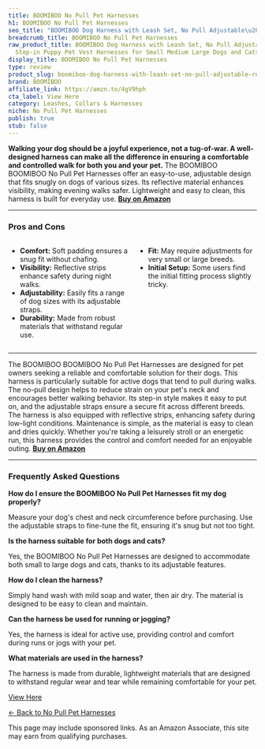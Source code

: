 ```yaml
---
title: BOOMIBOO No Pull Pet Harnesses
h1: BOOMIBOO No Pull Pet Harnesses
seo_title: "BOOMIBOO Dog Harness with Leash Set, No Pull Adjustable\u2026"
breadcrumb_title: BOOMIBOO No Pull Pet Harnesses
raw_product_title: BOOMIBOO Dog Harness with Leash Set, No Pull Adjustable Reflective
  Step-in Puppy Pet Vest Harnesses for Small Medium Large Dogs and Cats
display_title: BOOMIBOO No Pull Pet Harnesses
type: review
product_slug: boomiboo-dog-harness-with-leash-set-no-pull-adjustable-reflective-step-85ce33c2
brand: BOOMIBOO
affiliate_link: https://amzn.to/4gV9hph
cta_label: View Here
category: Leashes, Collars & Harnesses
niche: No Pull Pet Harnesses
publish: true
stub: false
---
```


<div id="intro" class="full-width">
  <p><strong>Walking your dog should be a joyful experience, not a tug-of-war. A well-designed harness can make all the difference in ensuring a comfortable and controlled walk for both you and your pet.</strong> The BOOMIBOO BOOMIBOO No Pull Pet Harnesses offer an easy-to-use, adjustable design that fits snugly on dogs of various sizes. Its reflective material enhances visibility, making evening walks safer. Lightweight and easy to clean, this harness is built for everyday use. <a href="https://amzn.to/4gV9hph" rel="nofollow sponsored noopener" target="_blank"><strong>Buy on Amazon</strong></a></p>
</div>

<hr />
<h3 id="pros-cons">Pros and Cons</h3>
<div class="pc-grid" style="display:grid;grid-template-columns:1fr 1fr;gap:16px;">
  <ul>
    <li><strong>Comfort:</strong> Soft padding ensures a snug fit without chafing.</li>
    <li><strong>Visibility:</strong> Reflective strips enhance safety during night walks.</li>
    <li><strong>Adjustability:</strong> Easily fits a range of dog sizes with its adjustable straps.</li>
    <li><strong>Durability:</strong> Made from robust materials that withstand regular use.</li>
  </ul>
  <ul>
    <li><strong>Fit:</strong> May require adjustments for very small or large breeds.</li>
    <li><strong>Initial Setup:</strong> Some users find the initial fitting process slightly tricky.</li>
  </ul>
</div>
<hr />

<div class="full-width">
  <p>The BOOMIBOO BOOMIBOO No Pull Pet Harnesses are designed for pet owners seeking a reliable and comfortable solution for their dogs. This harness is particularly suitable for active dogs that tend to pull during walks. The no-pull design helps to reduce strain on your pet's neck and encourages better walking behavior. Its step-in style makes it easy to put on, and the adjustable straps ensure a secure fit across different breeds. The harness is also equipped with reflective strips, enhancing safety during low-light conditions. Maintenance is simple, as the material is easy to clean and dries quickly. Whether you're taking a leisurely stroll or an energetic run, this harness provides the control and comfort needed for an enjoyable outing. <a href="https://amzn.to/4gV9hph" rel="nofollow sponsored noopener" target="_blank"><strong>Buy on Amazon</strong></a></p>
</div>

<hr />
<h3 id="faqs">Frequently Asked Questions</h3>

<p><strong>How do I ensure the BOOMIBOO No Pull Pet Harnesses fit my dog properly?</strong></p>
<p>Measure your dog's chest and neck circumference before purchasing. Use the adjustable straps to fine-tune the fit, ensuring it's snug but not too tight.</p>

<p><strong>Is the harness suitable for both dogs and cats?</strong></p>
<p>Yes, the BOOMIBOO No Pull Pet Harnesses are designed to accommodate both small to large dogs and cats, thanks to its adjustable features.</p>

<p><strong>How do I clean the harness?</strong></p>
<p>Simply hand wash with mild soap and water, then air dry. The material is designed to be easy to clean and maintain.</p>

<p><strong>Can the harness be used for running or jogging?</strong></p>
<p>Yes, the harness is ideal for active use, providing control and comfort during runs or jogs with your pet.</p>

<p><strong>What materials are used in the harness?</strong></p>
<p>The harness is made from durable, lightweight materials that are designed to withstand regular wear and tear while remaining comfortable for your pet.</p>
<p><a class="btn" href="https://amzn.to/4gV9hph" target="_blank" rel="nofollow sponsored noopener">View Here</a></p>
<p><a href="/roundups/leashes-collars-harnesses/no-pull-pet-harnesses/">← Back to No Pull Pet Harnesses</a></p>
<aside class="disclosure">This page may include sponsored links. As an Amazon Associate, this site may earn from qualifying purchases.</aside>
